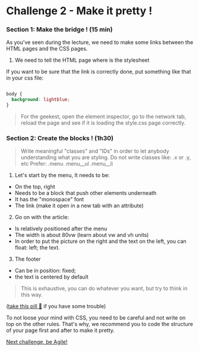 Challenge 2 - Make it pretty !
================

### Section 1: Make the bridge ! (15 min)

As you've seen during the lecture, we need to make some links between the HTML pages and the CSS pages.

1. We need to tell the HTML page where is the stylesheet

If you want to be sure that the link is correctly done, put something like that in your css file:

```css

body {
  background: lightblue;
}

```

> For the geekest, open the element inspector, go to the network tab, reload the page and see if it is loading the style.css page correctly.

### Section 2: Create the blocks ! (1h30)

>Write meaningful "classes" and "IDs" in order to let anybody understanding what you are styling.
Do not write classes like:
  .x or .y, etc
Prefer:
  .menu .menu__ul .menu__li

1. Let's start by the menu, It needs to be:
  - On the top, right
  - Needs to be a block that push other elements underneath
  - It has the "monospace" font
  - The link (make it open in a new tab with an attribute)

2. Go on with the article:
  - Is relatively positioned after the menu
  - The width is about 80vw (learn about vw and vh units)
  - In order to put the picture on the right and the text on the left, you can float: left; the text.

3. The footer
  - Can be in position: fixed;
  - the text is centered by default

>This is exhaustive, you can do whatever you want, but try to think in this way.

([take this pill :pill:](https://github.com/makersacademy/taster2.0/blob/master/assets/pills/css.md "Taster v1") if you have some trouble)

To not loose your mind with CSS, you need to be careful and not write on top on the other rules.
That's why, we recommend you to code the structure of your page first and after to make it pretty.

[Next challenge, be Agile!](https://github.com/makersacademy/taster2.0/blob/master/challenge_3.md "Challenge 3")
